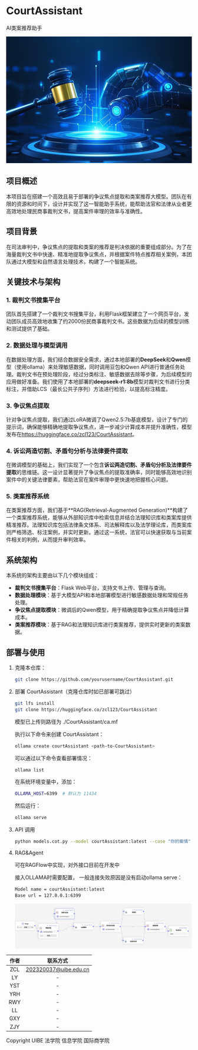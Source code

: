 # CourtAssistant
AI类案推荐助手

![CourtAssistant](pics/bg.png)

## 项目概述
本项目旨在搭建一个高效且易于部署的争议焦点提取和类案推荐大模型。团队在有限的资源和时间下，设计并实现了这一智能助手系统，能帮助法官和法律从业者更高效地处理民商事裁判文书，提高案件审理的效率与准确性。

## 项目背景
在司法审判中，争议焦点的提取和类案的推荐是判决依据的重要组成部分。为了在海量裁判文书中快速、精准地提取争议焦点，并根据案件特点推荐相关案例，本团队通过大模型和自然语言处理技术，构建了一个智能系统。

## 关键技术与架构

### 1. 裁判文书搜集平台
团队首先搭建了一个裁判文书搜集平台，利用Flask框架建立了一个网页平台，发动团队成员高效地收集了约2000份民商事裁判文书。这些数据为后续的模型训练和测试提供了基础。

### 2. 数据处理与模型调用
在数据处理方面，我们结合数据安全需求，通过本地部署的**DeepSeek**和**Qwen**模型（使用ollama）来处理敏感数据，同时调用豆包和Qwen API进行普通任务处理。裁判文书在预处理阶段，经过分类标注、敏感数据去除等步骤，为后续模型的应用做好准备。我们使用了本地部署的**deepseek-r1:8b**模型对裁判文书进行分类标注，并借助LCS（最长公共子序列）方法进行检验，以提高标注精度。

### 3. 争议焦点提取
针对争议焦点提取，我们通过LoRA微调了Qwen2.5:7b基底模型，设计了专门的提示词，确保能够精确地提取争议焦点，进一步减少计算成本并提升准确性，模型发布在<link>https://huggingface.co/zcl123/CourtAssistant</link>。

### 4. 诉讼两造切割、矛盾句分析与法律要件提取
在微调模型的基础上，我们实现了一个包含**诉讼两造切割、矛盾句分析及法律要件提取**的思维链。这一设计显著提升了争议焦点的提取准确率，同时能够高效地识别案件中的关键法律要素，帮助法官在案件审理中更快速地把握核心问题。

### 5. 类案推荐系统
在类案推荐方面，我们基于**RAG(Retrieval-Augmented Generation)**构建了一个类案推荐系统，能够从外部知识库中检索信息并结合法理知识库和类案库提供精准推荐。法理知识库包括法律条文体系、司法解释库以及法学理论库，而类案库则严格筛选、标注案例，并实时更新。通过这一系统，法官可以快速获取与当前案件相关的判例，从而提升审判效率。

## 系统架构
本系统的架构主要由以下几个模块组成：

- **裁判文书搜集平台**：Flask Web平台，支持文书上传、管理与查询。
- **数据处理模块**：基于大模型API和本地部署模型进行敏感数据处理和常规任务处理。
- **争议焦点提取模块**：微调后的Qwen模型，用于精确提取争议焦点并降低计算成本。
- **类案推荐模块**：基于RAG和法理知识库进行类案推荐，提供实时更新的类案数据。
  
## 部署与使用

1. 克隆本仓库：
   ```bash
   git clone https://github.com/yourusername/CourtAssistant.git
   ```

2. 部署 CourtAssistant（克隆仓库时如已部署可跳过）
   ```bash
   git lfs install
   git clone https://huggingface.co/zcl123/CourtAssistant
   ```

   模型已上传则路径为 ./CourtAssistant/ca.mf

   执行以下命令来创建 CourtAssistant：

   ```bash
   ollama create courtAssistant <path-to-CourtAssistant>
   ```

   可以通过以下命令查看部署情况：

   ```bash
   ollama list
   ```

   在系统环境变量中，添加：

   ```bash
   OLLAMA_HOST=6399  # 默认为 11434
   ```

   然后运行：

   ```bash
   ollama serve
   ```

3. API 调用

   ```bash
   python models.cot.py --model courtAssistant:latest --case "你的案情"
   ```

4. RAG&Agent

   可在RAGFlow中实现，对外接口目前在开发中

   接入OLLAMA时需要配置， 一般连接失败原因是没有启动ollama serve：

   ```bash
   Model name = courtAssistant:latest
   Base url = 127.0.0.1:6399
   ```
   
   ![AGENT](pics/agt.png)

| 作者   | 联系方式              |
|:--------:|:----------------------:|
| ZCL  | 202320037@uibe.edu.cn |
| LY  | -  |
| YST  | -  |
| YRH  | -  |
| RWY  | -  |
| LL  | -  |
| GXY  | -  |
| ZJY  | -  |
Copyright UIBE 法学院 信息学院 国际商学院
